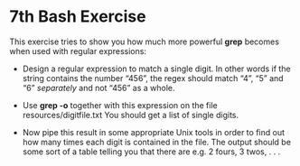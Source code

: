 # 7th Bash Exercise

This exercise tries to show you how much more powerful **grep**
becomes when used with regular expressions:

* Design a regular expression to match a single digit. In other words if the
string contains the number “456”, the regex should match “4”, “5” and
“6” *separately* and not “456” as a whole.

* Use **grep -o** together with this expression on the file resources/digitfile.txt 
You should get a list of single digits.

* Now pipe this result in some appropriate Unix tools in order to find out
how many times each digit is contained in the file. The output should be
some sort of a table telling you that there are e.g. 2 fours, 3 twos, . . .
